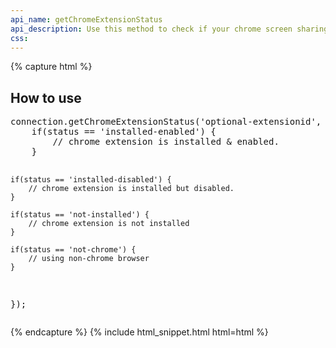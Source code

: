 ```yaml
---
api_name: getChromeExtensionStatus
api_description: Use this method to check if your chrome screen sharing extension is installed and enabled
css: 
---
```


{% capture html %}

<section>
    <h2>How to use</h2>
    <pre>
connection.getChromeExtensionStatus('optional-extensionid', function(status) {
    if(status == 'installed-enabled') {
        // chrome extension is installed & enabled.
    }
    
    if(status == 'installed-disabled') {
        // chrome extension is installed but disabled.
    }
    
    if(status == 'not-installed') {
        // chrome extension is not installed
    }
    
    if(status == 'not-chrome') {
        // using non-chrome browser
    }
});
</pre>
</section>

{% endcapture %}
{% include html_snippet.html html=html %}


